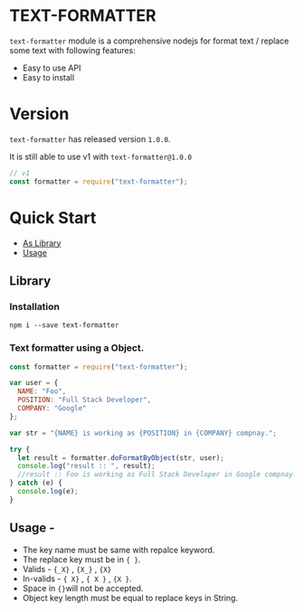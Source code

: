 # TEXT-FORMATTER

`text-formatter` module is a comprehensive nodejs for format text / replace some text with following features:

- Easy to use API
- Easy to install

# Version

`text-formatter` has released version `1.0.0`.

It is still able to use v1 with `text-formatter@1.0.0`

```js
// v1
const formatter = require("text-formatter");
```

# Quick Start

- [As Library](#library)
- [Usage](#usage)

## Library

### Installation

```
npm i --save text-formatter
```

### Text formatter using a Object.

```js
const formatter = require("text-formatter");

var user = {
  NAME: "Foo",
  POSITION: "Full Stack Developer",
  COMPANY: "Google"
};

var str = "{NAME} is working as {POSITION} in {COMPANY} compnay.";

try {
  let result = formatter.doFormatByObject(str, user);
  console.log("result :: ", result);
  //result :: Foo is working as Full Stack Developer in Google compnay.
} catch (e) {
  console.log(e);
}
```
## Usage -

* The key name must be same with repalce keyword.
* The replace key must be in `{ }`.
* Valids - `{_X}` , `{X_}` , `{X}`
* In-valids - `{ X}` , `{ X }` , `{X }`.
* Space in `{}`will not be accepted.
* Object key length must be equal to replace keys in String.
